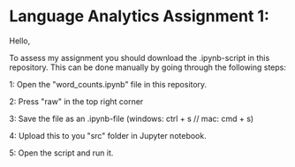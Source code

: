 # Language Analytics Assignment 1:

Hello,

To assess my assignment you should download the .ipynb-script in this repository. This can be done manually by going through the following steps:

1: Open the "word_counts.ipynb" file in this repository. 

2: Press "raw" in the top right corner

3: Save the file as an .ipynb-file (windows: ctrl + s // mac: cmd + s)

4: Upload this to you "src" folder in Jupyter notebook. 

5: Open the script and run it.
